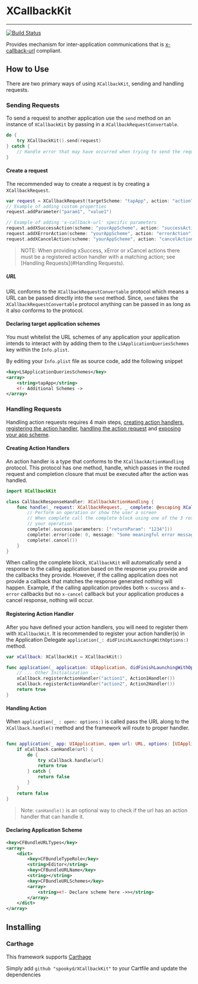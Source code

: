 # XCallbackKit

---

[![Build Status](https://travis-ci.com/spookyd/XCallbackKit.svg?branch=master)](https://travis-ci.com/spookyd/XCallbackKit)

Provides mechanism for inter-application communications that is [x-callback-url](http://x-callback-url.com/specifications/) compliant.

## How to Use

There are two primary ways of using `XCallbackKit`, sending and handling requests.

### Sending Requests

To send a request to another application use the `send` method on an instance of `XCallbackKit` by passing in a 
`XCallbackRequestConvertable`.

```swift
do {
    try XCallbackKit().send(request)
} catch {
    // Handle error that may have occurred when trying to send the request
}
```

#### Create a request

The recommended way to create a request is by creating a `XCallbackRequest`.

```swift
var request = XCallbackRequest(targetScheme: "tapApp", action: "actionToRun")
// Example of adding custom properties
request.addParameter("param1", "value1")

// Example of adding 'x-callback-url' specific parameters
request.addXSuccessAction(scheme: "yourAppScheme", action: "successAction")
request.addXErrorAction(scheme: "yourAppScheme", action: "errorAction")
request.addXCancelAction(scheme: "yourAppScheme", action: "cancelAction")
```

> NOTE: When providing xSuccess, xError or xCancel actions there must be a registered action handler with a matching action; see [Handling Requests](#Handling Requests).

##### URL

URL conforms to the `XCallbackRequestConvertable` protocol which means a URL can be passed directly into the `send` method. Since,
`send` takes the `XCallbackRequestConvertable` protocol anything can be passed in as long as it also conforms to the protocol.

#### Declaring target application schemes

You must whitelist the URL schemes of any application your application intends to interact with by adding them to the
`LSApplicationQueriesSchemes` key within the `Info.plist`.

By editing your `Info.plist` file as source code, add the following snippet

```xml
<key>LSApplicationQueriesSchemes</key>
<array>
    <string>tapApp</string>
    <!- Additional Schemes ->
</array>
```

### Handling Requests

Handling action requests requires 4 main steps, [creating action handlers](#creating-action-handler), [registering the action handler](#registering-action-handler), 
[handling the action request](#handling-action) and [exposing your app scheme](#declaring-application-scheme).

#### Creating Action Handlers

An action handler is a  type that conforms to the `XCallbackActionHandling` protocol. This protocol has one method, handle, which passes
in the routed request and completion closure that must be executed after the action was handled.

```swift
import XCallbackKit

class CallbackResponseHandler: XCallbackActionHandling {
    func handle(_ request: XCallbackRequest, _ complete: @escaping XCallbackActionCompleteHandler) {
        // Perform an operation or show the user a screen
        // When complete call the complete block using one of the 3 response based on the context of 
        // your operation
        complete(.success(parameters: ["returnParam": "1234"]))
        complete(.error(code: 0, message: "Some meaningful error message")) // All parameters are url encoded
        complete(.cancel())
    }
}
```

When calling the complete block, `XCallbackKit` will automatically send a response to the calling application based on the response you 
provide and the callbacks they provide. However, if the calling application does not provide a callback that matches the response generated 
nothing will happen. Example, if the calling application provides both `x-success` and `x-error` callbacks but no `x-cancel` callback but 
your application produces a cancel response, nothing will occur.

#### Registering Action Handler

After you have defined your action handlers, you will need to register them with `XCallbackKit`. It is recommended to register your action 
handler(s) in the Application Delegate `application(_: didFinishLaunchingWithOptions:)` method. 

```swift
var xCallback: XCallbackKit = XCallbackKit()

func application(_ application: UIApplication, didFinishLaunchingWithOptions launchOptions: [UIApplication.LaunchOptionsKey: Any]?) -> Bool {
    // ... Other Initialization ...
    xCallback.registerActionHandler("action1", Action1Handler())
    xCallback.registerActionHandler("action2", Action2Handler())
    return true
}
```

#### Handling Action

When `application(_ : open: options:)` is called pass the URL along to the `XCallback.handle()` method and the framework will 
route to proper handler.

```swift

func application(_ app: UIApplication, open url: URL, options: [UIApplication.OpenURLOptionsKey : Any] = [:]) -> Bool {
    if xCallback.canHandle(url) {
        do {
            try xCallback.handle(url)
            return true
        } catch {
            return false
        }
    }
    return false
}
```

> Note: `canHandle()` is an optional way to check if the url has an action handler that can handle it.

#### Declaring Application Scheme 

```xml
<key>CFBundleURLTypes</key>
<array>
    <dict>
        <key>CFBundleTypeRole</key>
        <string>Editor</string>
        <key>CFBundleURLName</key>
        <string></string>
        <key>CFBundleURLSchemes</key>
        <array>
            <string><!- Declare scheme here ->></string>
        </array>
    </dict>
</array>
```

## Installing

### Carthage

This framework supports [Carthage](https://github.com/Carthage/Carthage)

Simply add `github "spookyd/XCallbackKit"` to your Cartfile and update the dependencies
